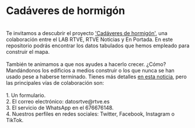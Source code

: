 # Cadáveres de hormigón
<br>
Te invitamos a descubrir el proyecto <a href="https://lab.rtve.es/cadaveres-de-hormigon" target="_blank">'Cadáveres de hormigón'</a>, una colaboración entre el LAB RTVE, RTVE Noticias y En Portada. En este repositorio podrás encontrar los datos tabulados que hemos empleado para construir el mapa.
<br><br>
También te animamos a que nos ayudes a hacerlo crecer. ¿Cómo? Mandándonos los edificios a medios construir o los que nunca se han usado pese a haberse terminado. Tienes más detalles <a href="rtve.es/n/2432588" target="_blank">en esta noticia</a>, pero las principales vías de colaboración son:
<br><br>
1. Un formulario.
<br>
2. El correo electrónico: datosrtve@rtve.es
<br>
3. El servicio de WhatsApp en el 676676148.
<br>
4. Nuestros perfiles en redes sociales: Twitter, Facebook, Instagram o TikTok.
